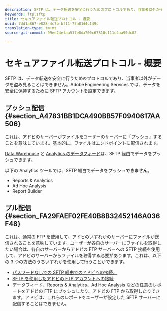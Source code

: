 ```yaml
---
description: SFTP は、データ転送を安全に行うためのプロトコルであり、当事者以外がデータを盗み見ることはできません。Adobe Engineering Services では、データを安全に保持するために SFTP アカウントを設定できます。
keywords: ftp;sftp
title: セキュアファイル転送プロトコル - 概要
uuid: 7dd1a867-e828-4c7b-bf11-75a81d4c149c
translation-type: tm+mt
source-git-commit: 99ee24efaa517e8da700c67818c111c4aa90dc02

---
```



# セキュアファイル転送プロトコル - 概要

SFTP は、データ転送を安全に行うためのプロトコルであり、当事者以外がデータを盗み見ることはできません。Adobe Engineering Services では、データを安全に保持するために SFTP アカウントを設定できます。

## プッシュ配信 {#section_A47831BB1DCA490BB57F0940617AA506}

これは、アドビのサーバーがファイルをユーザーのサーバーに「プッシュ」することを意味しています。基本的に、ファイルはエンドポイントに配信されます。

[Data Warehouse](/help/export/ftp-and-sftp/c-sftp/ftp-sftp-dw.md) と [Analytics のデータフィード](https://marketing.adobe.com/resources/help/en_US/reference/analytics-data-feed.html)は、SFTP 経由でデータをプッシュできます。

以下の Analytics ツールでは、SFTP 経由でデータをプッシュ&#x200B;**できません**。

* Reports &amp; Analytics
* Ad Hoc Analysis
* Report Builder

## プル配信 {#section_FA29FAEF02FE40B8B32452146A036F48}

これは、通常の FTP を使用して、アドビのいずれかのサーバーにファイルが送信されることを意味しています。ユーザーが各自のサーバーにファイルを取得したい場合は、各自のサーバーからアドビの FTP サーバーへの SFTP 接続を使用して、アドビのサーバーからファイルを取得する必要があります。これは、以下の 3 つの方法のうちいずれかを使用して行うことができます。

* [パスワードなしでの SFTP 経由でのアドビへの接続。](/help/export/ftp-and-sftp/c-sftp/ftp-sftp-cert-auth.md)
* [SFTP を使用したアドビの FTP アカウントへの接続](/help/export/ftp-and-sftp/c-sftp/ftp-sftp-connect.md)
* データフィード、Reports &amp; Analytics、Ad Hoc Analysis などの任意のレポートをアドビの FTP にプッシュしたり、アドビの FTP から取得したりできます。アドビは、これらのレポートをユーザーが設定した SFTP サーバーに配信することはできません。

